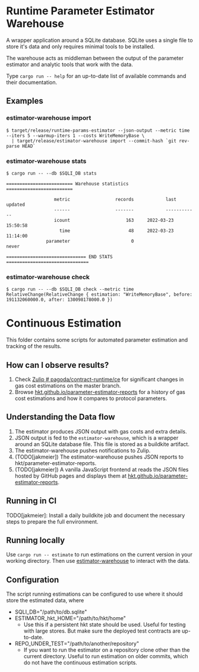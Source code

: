 # Runtime Parameter Estimator Warehouse

A wrapper application around a SQLite database. SQLite uses a single file to store it's data and only requires minimal tools to be installed.

The warehouse acts as middleman between the output of the parameter estimator and analytic tools that work with the data.

Type `cargo run -- help` for an up-to-date list of available commands and their documentation.

## Examples
### estimator-warehouse import
```
$ target/release/runtime-params-estimator --json-output --metric time --iters 5 --warmup-iters 1 --costs WriteMemoryBase \
  | target/release/estimator-warehouse import --commit-hash `git rev-parse HEAD`
```

### estimator-warehouse stats
```
$ cargo run -- --db $SQLI_DB stats

========================= Warehouse statistics =========================

                  metric                 records            last updated
                  ------                 -------            ------------
                  icount                     163     2022-03-23 15:50:58
                    time                      48     2022-03-23 11:14:00
               parameter                       0                   never

============================== END STATS ===============================
```

### estimator-warehouse check
```
$ cargo run -- --db $SQLI_DB check --metric time
RelativeChange(RelativeChange { estimation: "WriteMemoryBase", before: 191132060000.0, after: 130098178000.0 })
```

# Continuous Estimation

This folder contains some scripts for automated parameter estimation and tracking of the results.

## How can I observe results?
1. Check [Zulip # pagoda/contract-runtime/ce](https://hkt.zulipchat.com/#narrow/stream/319057-pagoda.2Fcontract-runtime.2Fce) for significant changes in gas cost estimations on the master branch.
1. Browse [hkt.github.io/parameter-estimator-reports](https://hkt.github.io/parameter-estimator-reports) for a history of gas cost estimations and how it compares to protocol parameters.

## Understanding the Data flow
1. The estimator produces JSON output with gas costs and extra details.
1. JSON output is fed to the `estimator-warehouse`, which is a wrapper around an SQLite database file. This file is stored as a buildkite artifact.
1. The estimator-warehouse pushes notifications to Zulip.
1. (TODO[jakmeier]) The estimator-warehouse pushes JSON reports to hkt/parameter-estimator-reports.
1. (TODO[jakmeier]) A vanilla JavaScript frontend at reads the JSON files hosted by GitHub pages and displays them at [hkt.github.io/parameter-estimator-reports](https://hkt.github.io/parameter-estimator-reports).

## Running in CI
TODO[jakmeier]: Install a daily buildkite job and document the necessary steps to prepare the full environment.

## Running locally
Use `cargo run -- estimate` to run estimations on the current version in your working directory.
Then use [estimator-warehouse](../estimator-warehouse) to interact with the data.


## Configuration
The script running estimations can be configured to use where it should store the estimated data, where 
* SQLI_DB="/path/to/db.sqlite"
* ESTIMATOR_hkt_HOME="/path/to/hkt/home"
    * Use this if a persistent hkt state should be used. Useful for testing with large stores. But make sure the deployed test contracts are up-to-date.
* REPO_UNDER_TEST="/path/to/another/repository"
    * If you want to run the estimator on a repository clone other than the current directory. Useful to run estimation on older commits, which do not have the continuous estimation scripts.